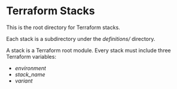 # Terraform Stacks

This is the root directory for Terraform stacks.

Each stack is a subdirectory under the *definitions/* directory.

A stack is a Terraform root module. Every stack must include three Terraform variables:

- *environment*
- *stack_name*
- *variant*
